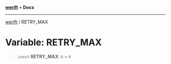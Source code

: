 [**werift**](../README.md) • **Docs**

***

[werift](../globals.md) / RETRY\_MAX

# Variable: RETRY\_MAX

> `const` **RETRY\_MAX**: `6` = `6`
